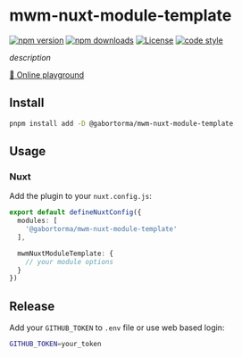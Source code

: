 # mwm-nuxt-module-template

[![npm version][npm-version-src]][npm-version-href]
[![npm downloads][npm-downloads-src]][npm-downloads-href]
[![License][license-src]][license-href]
[![code style][code-style-src]][code-style-href]

_description_

[🏀 Online playground](https://stackblitz.com/github/gabortorma/mwm-nuxt-module-template?file=playground%2Fapp.vue)

## Install

```bash
pnpm install add -D @gabortorma/mwm-nuxt-module-template
```

## Usage

### Nuxt

Add the plugin to your `nuxt.config.js`:

```ts
export default defineNuxtConfig({
  modules: [
    '@gabortorma/mwm-nuxt-module-template'
  ],

  mwmNuxtModuleTemplate: {
    // your module options
  }
})
```

## Release

Add your `GITHUB_TOKEN` to `.env` file or use web based login:

```bash
GITHUB_TOKEN=your_token
```

<!-- Badges -->

[npm-version-src]: https://img.shields.io/npm/v/@gabortorma/mwm-nuxt-module-template/latest.svg?style=flat&colorA=18181B&colorB=28CF8D
[npm-version-href]: https://npmjs.com/package/@gabortorma/mwm-nuxt-module-template
[npm-downloads-src]: https://img.shields.io/npm/dm/@gabortorma/mwm-nuxt-module-template.svg?style=flat&colorA=18181B&colorB=28CF8D
[npm-downloads-href]: https://npmjs.com/package/@gabortorma/mwm-nuxt-module-template
[license-src]: https://img.shields.io/npm/l/@gabortorma/mwm-nuxt-module-template.svg?style=flat&colorA=18181B&colorB=28CF8D
[license-href]: https://npmjs.com/package/@gabortorma/mwm-nuxt-module-template
[code-style-src]: https://antfu.me/badge-code-style.svg
[code-style-href]: https://github.com/gabortorma/antfu-eslint-config
